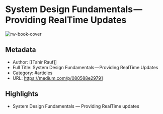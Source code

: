 # System Design Fundamentals — Providing RealTime Updates

![rw-book-cover](https://readwise-assets.s3.amazonaws.com/static/images/article0.00998d930354.png)

## Metadata
- Author: [[Tahir Rauf]]
- Full Title: System Design Fundamentals — Providing RealTime Updates
- Category: #articles
- URL: https://medium.com/p/080588e29791

## Highlights
- System Design Fundamentals — Providing RealTime updates
